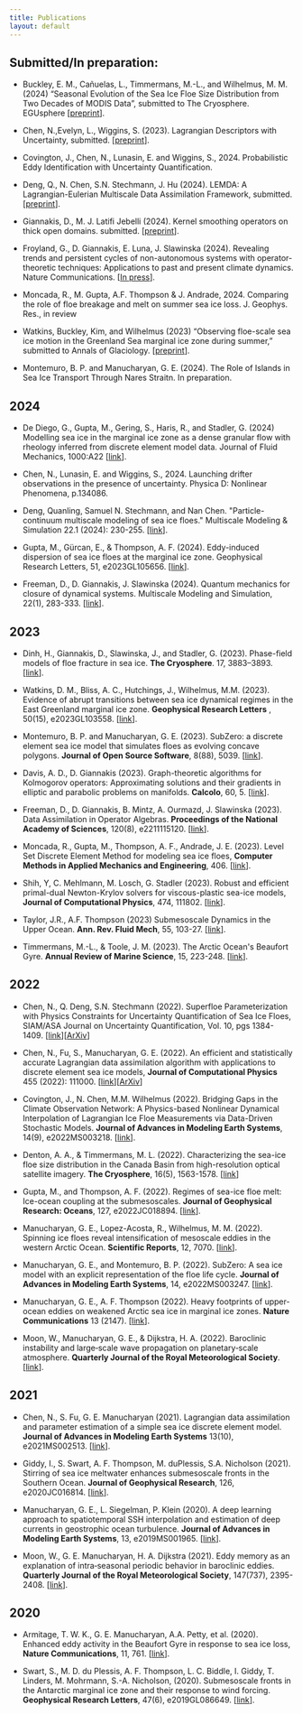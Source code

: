 ```yaml
---
title: Publications
layout: default
---
```


<!--
## Publication Purgatory:
- Davis, A. D., D. Giannakis, G. Stadler, S. N. Stechmann (2021). Super-parameterized numerical methods for the Boltzmann equation. In preparation.
-->

## Submitted/In preparation:


- Buckley, E. M., Cañuelas, L., Timmermans, M.-L., and Wilhelmus, M. M. (2024) “Seasonal Evolution of the Sea Ice Floe Size Distribution from Two Decades of MODIS Data”, submitted to The Cryosphere. EGUsphere [[preprint](https://doi.org/10.5194/egusphere-2024-89)].

- Chen, N.,Evelyn, L., Wiggins, S. (2023). Lagrangian Descriptors with Uncertainty, submitted. [[preprint](https://arxiv.org/abs/2307.04006)].

- Covington, J., Chen, N., Lunasin, E. and Wiggins, S., 2024. Probabilistic Eddy Identification with Uncertainty Quantification.

- Deng, Q., N. Chen, S.N. Stechmann, J. Hu (2024). LEMDA: A Lagrangian-Eulerian Multiscale Data Assimilation Framework, submitted. [[preprint](https://arxiv.org/abs/2401.18048)].

- Giannakis, D., M. J. Latifi Jebelli (2024). Kernel smoothing operators on thick open domains. submitted. [[preprint](https://arxiv.org/abs/2403.00173)].

- Froyland, G., D. Giannakis, E. Luna, J. Slawinska (2024). Revealing trends and persistent cycles of non-autonomous systems with operator-theoretic techniques: Applications to past and present climate dynamics. Nature Communications. [[In press](https://arxiv.org/abs/2308.04045)].

- Moncada, R., M. Gupta, A.F. Thompson & J. Andrade, 2024. Comparing the role of floe breakage and melt on summer sea ice loss. J. Geophys. Res., in review

- Watkins, Buckley, Kim, and Wilhelmus (2023) “Observing floe-scale sea ice motion in the Greenland Sea marginal ice zone during summer,” submitted to Annals of Glaciology. [[preprint](https://doi.org/10.22541/essoar.170431114.48516908/v1)].

- Montemuro, B. P. and Manucharyan, G. E. (2024). The Role of Islands in Sea Ice Transport Through Nares Straitn. In preparation. 

## 2024
- De Diego, G., Gupta, M., Gering, S., Haris, R., and Stadler, G. (2024) Modelling sea ice in the marginal ice zone as a dense granular flow with rheology inferred from discrete element model data. Journal of Fluid Mechanics, 1000:A22 [[link](https://doi.org/10.1017/jfm.2024.1026)].

- Chen, N., Lunasin, E. and Wiggins, S., 2024. Launching drifter observations in the presence of uncertainty. Physica D: Nonlinear Phenomena, p.134086.

- Deng, Quanling, Samuel N. Stechmann, and Nan Chen. "Particle-continuum multiscale modeling of sea ice floes." Multiscale Modeling & Simulation 22.1 (2024): 230-255. [[link](https://doi.org/10.1137/23M155904X)].

- Gupta, M., Gürcan, E., & Thompson, A. F. (2024). Eddy-induced dispersion of sea ice floes at the marginal ice zone. Geophysical Research Letters, 51, e2023GL105656. [[link](https://doi.org/10.1029/2023GL105656)].

- Freeman, D., D. Giannakis, J. Slawinska (2024). Quantum mechanics for closure of dynamical systems. Multiscale Modeling and Simulation, 22(1), 283-333. [[link](https://doi.org/10.1137/22M1514246)].

## 2023

- Dinh, H., Giannakis, D., Slawinska, J., and Stadler, G. (2023). Phase-field models of floe fracture in sea ice. **The Cryosphere**. 17, 3883–3893. [[link](https://doi.org/10.5194/tc-17-3883-2023)].

- Watkins, D. M., Bliss, A. C., Hutchings, J., Wilhelmus, M.M. (2023). Evidence of abrupt transitions between sea ice dynamical regimes in the East Greenland marginal ice zone. **Geophysical Research Letters** , 50(15), e2023GL103558. [[link]( https://doi.org/10.1029/2023GL103558)]. 

- Montemuro, B. P. and Manucharyan, G. E.  (2023). SubZero: a discrete element sea ice model that simulates floes as evolving concave polygons. **Journal of
Open Source Software**, 8(88), 5039. [[link](https://doi.org/10.21105/joss.05039)].

- Davis, A. D., D. Giannakis (2023). Graph-theoretic algorithms for Kolmogorov operators: Approximating solutions and their gradients in elliptic and parabolic problems on manifolds. **Calcolo**, 60, 5. [[link](https://doi.org/10.1007/s10092-022-00495-0)].

- Freeman, D., D. Giannakis, B. Mintz, A. Ourmazd, J. Slawinska (2023). Data Assimilation in Operator Algebras. **Proceedings of the National Academy of Sciences**, 120(8), e2211115120. [[link](https://doi.org/10.1073/pnas.2211115120)].

- Moncada, R., Gupta, M., Thompson, A. F., Andrade, J. E. (2023). Level Set Discrete Element Method for modeling sea ice floes, **Computer Methods in Applied Mechanics and Engineering**, 406. [[link](https://doi.org/10.1016/j.cma.2023.115891)].

- Shih, Y, C. Mehlmann, M. Losch, G. Stadler (2023). Robust and efficient primal-dual Newton-Krylov solvers for viscous-plastic sea-ice models, **Journal of Computational Physics**,  474, 111802. [[link](https://doi.org/10.1016/j.jcp.2022.111802)].

- Taylor, J.R., A.F. Thompson (2023) Submesoscale Dynamics in the
Upper Ocean. **Ann. Rev. Fluid Mech**, 55, 103-27. [[link](https://www.annualreviews.org/doi/10.1146/annurev-fluid-031422-095147)].

- Timmermans, M.-L., & Toole, J. M. (2023). The Arctic Ocean's Beaufort Gyre. **Annual Review of Marine Science**, 15, 223-248. [[link](https://doi.org/10.1146/annurev-marine-032122-012034)].

## 2022

- Chen, N., Q. Deng, S.N. Stechmann (2022). Superfloe Parameterization with Physics Constraints for Uncertainty Quantification of Sea Ice Floes, SIAM/ASA Journal on Uncertainty Quantification, Vol. 10, pgs 1384-1409. [[link](https://doi.org/10.1137/21M1428777)][[ArXiv](https://arxiv.org/abs/2105.13569)]

- Chen, N., Fu, S., Manucharyan, G. E. (2022). An efficient and statistically accurate Lagrangian data assimilation algorithm with applications to discrete element sea ice models, **Journal of Computational Physics** 455 (2022): 111000. [[link](https://www.sciencedirect.com/science/article/pii/S0021999122000626)][[ArXiv](https://arxiv.org/abs/2108.00855)]

- Covington, J., N. Chen, M.M. Wilhelmus (2022). Bridging Gaps in the Climate Observation Network: A Physics-based Nonlinear Dynamical
Interpolation of Lagrangian Ice Floe Measurements via Data-Driven
Stochastic Models. **Journal of Advances in Modeling Earth Systems**, 14(9), e2022MS003218. [[link](https://doi.org/10.1029/2022MS003218)].

- Denton, A. A., & Timmermans, M. L. (2022). Characterizing the sea-ice floe size distribution in the Canada Basin from high-resolution optical satellite imagery. **The Cryosphere**, 16(5), 1563-1578. [[link](https://doi.org/10.5194/tc-16-1563-2022)]

- Gupta, M., and Thompson, A. F. (2022). Regimes of sea-ice floe melt: Ice-ocean coupling at the submesoscales. **Journal of Geophysical Research: Oceans**, 127, e2022JC018894. [[link](https://doi.org/10.1029/2022JC018894)].

- Manucharyan, G. E., Lopez-Acosta, R., Wilhelmus, M. M. (2022). Spinning ice floes reveal intensification of mesoscale eddies in the western Arctic Ocean.  **Scientific Reports**, 12, 7070. [[link](https://doi.org/10.1038/s41598-022-10712-z)].

- Manucharyan, G. E., and Montemuro, B. P. (2022). SubZero: A sea ice model with an explicit representation of the floe life cycle. **Journal of Advances in Modeling Earth Systems**, 14, e2022MS003247. [[link](https://doi.org/10.1029/2022MS003247)].

- Manucharyan, G. E., A. F. Thompson (2022). Heavy footprints of upper-ocean eddies on weakened Arctic sea ice in marginal ice zones. **Nature Communications** 13 (2147). [[link](https://www.nature.com/articles/s41467-022-29663-0)].

- Moon, W., Manucharyan, G. E., & Dijkstra, H. A. (2022). Baroclinic instability and large‐scale wave propagation on planetary‐scale atmosphere. **Quarterly Journal of the Royal Meteorological Society**. [[link](https://rmets.onlinelibrary.wiley.com/doi/pdf/10.1002/qj.4232)].

## 2021


- Chen, N., S. Fu, G. E. Manucharyan (2021). Lagrangian data assimilation and parameter estimation of a simple sea ice discrete element model. **Journal of Advances in Modeling Earth Systems** 13(10), e2021MS002513. [[link](https://doi.org/10.1029/2021MS002513)].

- Giddy, I., S. Swart, A. F. Thompson, M. duPlessis, S.A. Nicholson (2021). Stirring of sea ice meltwater enhances submesoscale fronts in the Southern Ocean. **Journal of Geophysical Research**, 126, e2020JC016814. [[link](https://doi.org/10.1029/2020JC016814)].

- Manucharyan, G. E., L. Siegelman, P. Klein (2020). A deep learning approach to spatiotemporal SSH interpolation and estimation of deep currents in geostrophic ocean turbulence. **Journal of Advances in Modeling Earth Systems**, 13, e2019MS001965. [[link](https://doi.org/10.1029/2019MS001965)].

- Moon, W., G. E. Manucharyan, H. A. Dijkstra  (2021). Eddy memory as an explanation of intra‐seasonal periodic behavior in baroclinic eddies. **Quarterly Journal of the Royal Meteorological Society**, 147(737), 2395-2408. [[link](https://doi.org/10.1002/qj.4030)].

## 2020

- Armitage, T. W. K., G. E. Manucharyan, A.A. Petty, et al. (2020). Enhanced eddy activity in the Beaufort Gyre in response to sea ice loss, **Nature Communications**, 11, 761. [[link](https://doi.org/10.1038/s41467-020-14449-z)].


- Swart, S., M. D. du Plessis, A. F. Thompson, L. C. Biddle, I. Giddy, T. Linders, M. Mohrmann, S.-A. Nicholson, (2020). Submesoscale fronts in the Antarctic marginal ice zone and their response to wind forcing. **Geophysical Research Letters**, 47(6), e2019GL086649. [[link](https://doi.org/10.1029/2019GL086649)].

